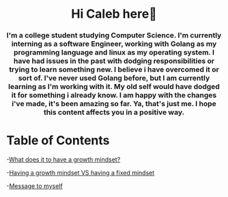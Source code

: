 <h1 align="center">Hi Caleb here👋</h1>
<h3 align="center">I'm a college student studying Computer Science. I'm currently interning as a software Engineer, working with Golang as my programming language and linux as my operating system. I have had issues in the past with dodging responsibilities or trying to learn something new. I believe i have overcomed it or sort of. I've never used Golang before, but I am currently learning as I'm working with it. My old self would have dodged it for something i already know. I am happy with the changes i've made, it's been amazing so far. Ya, that's just me. I hope this content affects you in a positive way. </h3>

# Table of Contents
-[What does it to have a growth mindset?](whatDoesItMean.md) 

-[Having a growth mindset VS having a fixed mindset](growthVsFixed.md)

-[Message to myself](messageToMyself.md)




